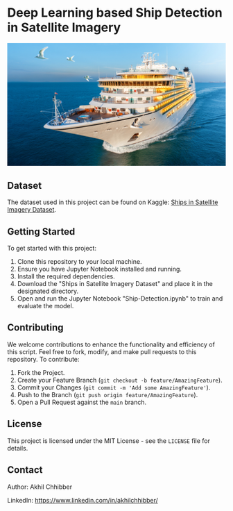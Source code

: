 # Deep Learning based Ship Detection in Satellite Imagery
<p align="center">
  <img src="https://github.com/akhilchibber/Ship-Detection/blob/main/Ship-Detection.png?raw=true" alt="earthml Logo">
</p>

## Dataset
The dataset used in this project can be found on Kaggle: [Ships in Satellite Imagery Dataset](https://www.kaggle.com/datasets/rhammell/ships-in-satellite-imagery/data). 

## Getting Started
To get started with this project:

1. Clone this repository to your local machine.
2. Ensure you have Jupyter Notebook installed and running.
3. Install the required dependencies.
4. Download the "Ships in Satellite Imagery Dataset" and place it in the designated directory.
5. Open and run the Jupyter Notebook "Ship-Detection.ipynb" to train and evaluate the model.

## Contributing
We welcome contributions to enhance the functionality and efficiency of this script. Feel free to fork, modify, and make pull requests to this repository. To contribute:

1. Fork the Project.
2. Create your Feature Branch (`git checkout -b feature/AmazingFeature`).
3. Commit your Changes (`git commit -m 'Add some AmazingFeature'`).
4. Push to the Branch (`git push origin feature/AmazingFeature`).
5. Open a Pull Request against the `main` branch.

## License

This project is licensed under the MIT License - see the `LICENSE` file for details.

## Contact

Author: Akhil Chhibber

LinkedIn: https://www.linkedin.com/in/akhilchhibber/
